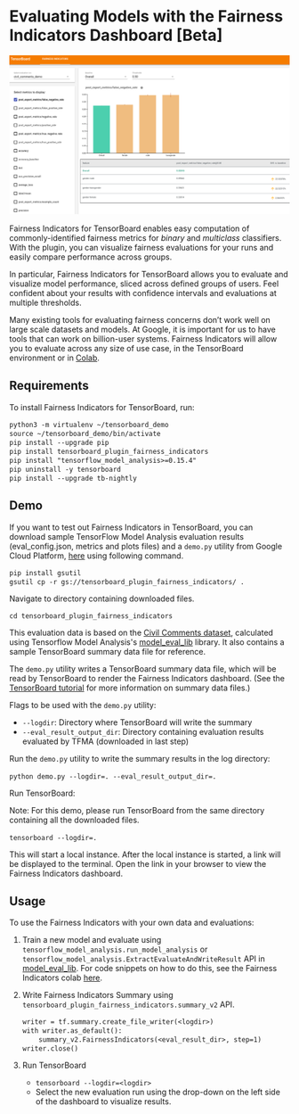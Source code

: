 # Evaluating Models with the Fairness Indicators Dashboard [Beta]

![Fairness Indicators](./images/fairness-indicators.png)

Fairness Indicators for TensorBoard enables easy computation of
commonly-identified fairness metrics for _binary_ and _multiclass_ classifiers.
With the plugin, you can visualize fairness evaluations for your runs and easily
compare performance across groups.

In particular, Fairness Indicators for TensorBoard allows you to evaluate and
visualize model performance, sliced across defined groups of users. Feel
confident about your results with confidence intervals and evaluations at
multiple thresholds.

Many existing tools for evaluating fairness concerns don’t work well on large
scale datasets and models. At Google, it is important for us to have tools that
can work on billion-user systems. Fairness Indicators will allow you to evaluate
across any size of use case, in the TensorBoard environment or in
[Colab](https://github.com/tensorflow/fairness-indicators).

## Requirements

To install Fairness Indicators for TensorBoard, run:

```
python3 -m virtualenv ~/tensorboard_demo
source ~/tensorboard_demo/bin/activate
pip install --upgrade pip
pip install tensorboard_plugin_fairness_indicators
pip install "tensorflow_model_analysis>=0.15.4"
pip uninstall -y tensorboard
pip install --upgrade tb-nightly
```

## Demo

If you want to test out Fairness Indicators in TensorBoard, you can download
sample TensorFlow Model Analysis evaluation results (eval_config.json, metrics
and plots files) and a `demo.py` utility from Google Cloud Platform,
[here](https://console.cloud.google.com/storage/browser/tensorboard_plugin_fairness_indicators/)
using following command.
```
pip install gsutil
gsutil cp -r gs://tensorboard_plugin_fairness_indicators/ .
```

Navigate to directory containing downloaded files.
```
cd tensorboard_plugin_fairness_indicators
```

This evaluation data is based on the
[Civil Comments dataset](https://www.kaggle.com/c/jigsaw-unintended-bias-in-toxicity-classification),
calculated using Tensorflow Model Analysis's
[model_eval_lib](https://github.com/tensorflow/model-analysis/blob/master/tensorflow_model_analysis/api/model_eval_lib.py)
library. It also contains a sample TensorBoard summary data file for reference.


The `demo.py` utility writes a TensorBoard summary data file, which will be read
by TensorBoard to render the Fairness Indicators dashboard. (See the
[TensorBoard tutorial](https://github.com/tensorflow/tensorboard/blob/master/README.md)
for more information on summary data files.)

Flags to be used with the `demo.py` utility:

-   `--logdir`: Directory where TensorBoard will write the summary
-   `--eval_result_output_dir`: Directory containing evaluation results
    evaluated by TFMA (downloaded in last step)

Run the `demo.py` utility to write the summary results in the log directory:

`python demo.py --logdir=. --eval_result_output_dir=.`

Run TensorBoard:

Note: For this demo, please run TensorBoard from the same directory containing
all the downloaded files.

`tensorboard --logdir=.`

This will start a local instance. After the local instance is started, a link
will be displayed to the terminal. Open the link in your browser to view the
Fairness Indicators dashboard.

## Usage

To use the Fairness Indicators with your own data and evaluations:

1.  Train a new model and evaluate using
    `tensorflow_model_analysis.run_model_analysis` or
    `tensorflow_model_analysis.ExtractEvaluateAndWriteResult` API in
    [model_eval_lib](https://github.com/tensorflow/model-analysis/blob/master/tensorflow_model_analysis/api/model_eval_lib.py).
    For code snippets on how to do this, see the Fairness Indicators colab
    [here](https://github.com/tensorflow/fairness-indicators).

2.  Write Fairness Indicators Summary using `tensorboard_plugin_fairness_indicators.summary_v2` API.

    ```
    writer = tf.summary.create_file_writer(<logdir>)
    with writer.as_default():
        summary_v2.FairnessIndicators(<eval_result_dir>, step=1)
    writer.close()
    ```

3.  Run TensorBoard

    -   `tensorboard --logdir=<logdir>`
    -   Select the new evaluation run using the drop-down on the left side of
        the dashboard to visualize results.

